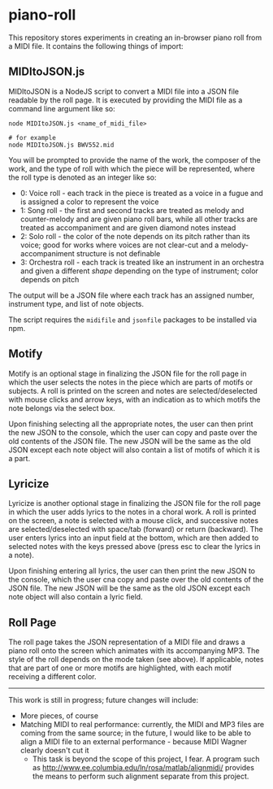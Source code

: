 # piano-roll

This repository stores experiments in creating an in-browser piano roll from a MIDI file. It contains the following things of import:

## MIDItoJSON.js

MIDItoJSON is a NodeJS script to convert a MIDI file into a JSON file readable by the roll page. It is executed by providing the MIDI file as a command line argument like so:

```
node MIDItoJSON.js <name_of_midi_file>

# for example
node MIDItoJSON.js BWV552.mid
```

You will be prompted to provide the name of the work, the composer of the work, and the type of roll with which the piece will be represented, where the roll type is denoted as an integer like so:

* 0: Voice roll - each track in the piece is treated as a voice in a fugue and is assigned a color to represent the voice
* 1: Song roll - the first and second tracks are treated as melody and counter-melody and are given piano roll bars, while all other tracks are treated as accompaniment and are given diamond notes instead
* 2: Solo roll - the color of the note depends on its pitch rather than its voice; good for works where voices are not clear-cut and a melody-accompaniment structure is not definable
* 3: Orchestra roll - each track is treated like an instrument in an orchestra and given a different _shape_ depending on the type of instrument; color depends on pitch

The output will be a JSON file where each track has an assigned number, instrument type, and list of note objects.

The script requires the `midifile` and `jsonfile` packages to be installed via npm.

## Motify

Motify is an optional stage in finalizing the JSON file for the roll page in which the user selects the notes in the piece which are parts of motifs or subjects. A roll is printed on the screen and notes are selected/deselected with mouse clicks and arrow keys, with an indication as to which motifs the note belongs via the select box.

Upon finishing selecting all the appropriate notes, the user can then print the new JSON to the console, which the user can copy and paste over the old contents of the JSON file. The new JSON will be the same as the old JSON except each note object will also contain a list of motifs of which it is a part.

## Lyricize

Lyricize is another optional stage in finalizing the JSON file for the roll page in which the user adds lyrics to the notes in a choral work. A roll is printed on the screen, a note is selected with a mouse click, and successive notes are selected/deselected with space/tab (forward) or return (backward). The user enters lyrics into an input field at the bottom, which are then added to selected notes with the keys pressed above (press esc to clear the lyrics in a note).

Upon finishing entering all lyrics, the user can then print the new JSON to the console, which the user cna copy and paste over the old contents of the JSON file. The new JSON will be the same as the old JSON except each note object will also contain a lyric field.

## Roll Page

The roll page takes the JSON representation of a MIDI file and draws a piano roll onto the screen which animates with its accompanying MP3. The style of the roll depends on the mode taken (see above). If applicable, notes that are part of one or more motifs are highlighted, with each motif receiving a different color.

---

This work is still in progress; future changes will include:

* More pieces, of course
* Matching MIDI to real performance: currently, the MIDI and MP3 files are coming from the same source; in the future, I would like to be able to align a MIDI file to an external performance - because MIDI Wagner clearly doesn't cut it
    * This task is beyond the scope of this project, I fear. A program such as http://www.ee.columbia.edu/ln/rosa/matlab/alignmidi/ provides the means to perform such alignment separate from this project.
